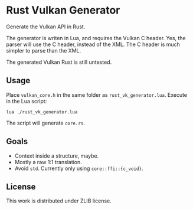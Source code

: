 # Rust Vulkan Generator

Generate the Vulkan API in Rust.

The generator is writen in Lua, and requires the Vulkan C header. Yes, the parser will use the C header, instead of the XML. The C header is much simpler to parse than the XML.

The generated Vulkan Rust is still untested.

## Usage

Place `vulkan_core.h` in the same folder as `rust_vk_generator.lua`. Execute in the Lua script:

```
lua ./rust_vk_generator.lua
```

The script will generate `core.rs`.

## Goals

- Context inside a structure, maybe.
- Mostly a raw 1:1 translation.
- Avoid `std`. Currently only using `core::ffi::{c_void}`.

## License

This work is distributed under ZLIB license.
